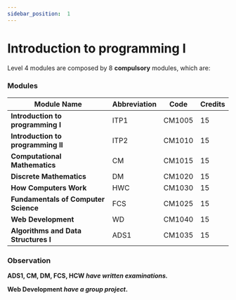 ```yaml
---
sidebar_position:  1
---
```


  
# Introduction to programming I
  
Level 4 modules are composed by 8 **compulsory** modules, which are:

### Modules

|Module Name  | Abbreviation | Code | Credits
|--|--|--|--|
|**Introduction to programming I**  | ITP1| CM1005 |15
|**Introduction to programming II**  | ITP2 | CM1010 |15
|**Computational Mathematics**  | CM | CM1015 |15
|**Discrete Mathematics** | DM | CM1020 |15
|**How Computers Work**  | HWC | CM1030 | 15
|**Fundamentals of Computer Science** | FCS| CM1025|15
|**Web Development**  | WD | CM1040|15
|**Algorithms and Data Structures I**  | ADS1 | CM1035|15


### Observation

**ADS1, CM, DM, FCS, HCW *have written examinations.***

**Web Development *have a group project*.**